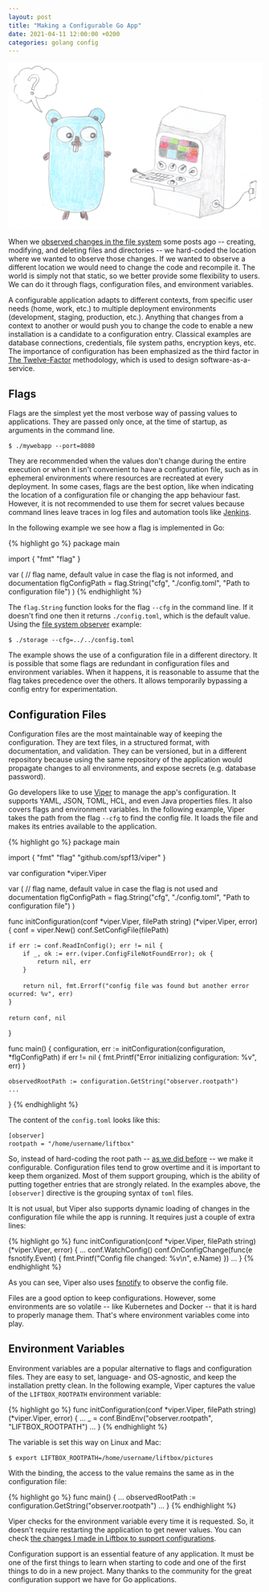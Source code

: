 ```yaml
---
layout: post
title: "Making a Configurable Go App"
date: 2021-04-11 12:00:00 +0200
categories: golang config
---
```


![Gopher configuring a machine](/images/posts/2021-04-11-configurable-go-app.png)

When we [observed changes in the file system](/2021/03/observer-design-pattern-golang.html) some posts ago -- creating, modifying, and deleting files and directories -- we hard-coded the location where we wanted to observe those changes. If we wanted to observe a different location we would need to change the code and recompile it. The world is simply not that static, so we better provide some flexibility to users. We can do it through flags, configuration files, and environment variables.

<!-- more -->

A configurable application adapts to different contexts, from specific user needs (home, work, etc.) to multiple deployment environments (development, staging, production, etc.). Anything that changes from a context to another or would push you to change the code to enable a new installation is a candidate to a configuration entry. Classical examples are database connections, credentials, file system paths, encryption keys, etc. The importance of configuration has been emphasized as the third factor in [The Twelve-Factor](https://12factor.net/config) methodology, which is used to design software-as-a-service.

## Flags

Flags are the simplest yet the most verbose way of passing values to applications. They are passed only once, at the time of startup, as arguments in the command line.

    $ ./mywebapp --port=8080

They are recommended when the values don't change during the entire execution or when it isn't convenient to have a configuration file, such as in ephemeral environments where resources are recreated at every deployment. In some cases, flags are the best option, like when indicating the location of a configuration file or changing the app behaviour fast. However, it is not recommended to use them for secret values because command lines leave traces in log files and automation tools like [Jenkins](https://www.jenkins.io).

In the following example we see how a flag is implemented in Go:

{% highlight go %}
package main

import {
    "fmt"
    "flag"
}

var (
    // flag name, default value in case the flag is not informed, and documentation
    flgConfigPath = flag.String("cfg", "./config.toml", "Path to configuration file")
)
{% endhighlight %}

The `flag.String` function looks for the flag `--cfg` in the command line. If it doesn't find one then it returns `./config.toml`, which is the default value. Using the [file system observer](/2021/03/observer-design-pattern-golang.html) example: 

    $ ./storage --cfg=../../config.toml

The example shows the use of a configuration file in a different directory. It is possible that some flags are redundant in configuration files and environment variables. When it happens, it is reasonable to assume that the flag takes precedence over the others. It allows temporarily bypassing a config entry for experimentation.

## Configuration Files

Configuration files are the most maintainable way of keeping the configuration. They are text files, in a structured format, with documentation, and validation. They can be versioned, but in a different repository because using the same repository of the application would propagate changes to all environments, and expose secrets (e.g. database password).

Go developers like to use [Viper](https://github.com/spf13/viper) to manage the app's configuration. It supports YAML, JSON, TOML, HCL, and even Java properties files. It also covers flags and environment variables. In the following example, Viper takes the path from the flag `--cfg` to find the config file. It loads the file and makes its entries available to the application.

{% highlight go %}
package main

import {
    "fmt"
    "flag"
    "github.com/spf13/viper"
}

var configuration *viper.Viper

var (
    // flag name, default value in case the flag is not used and documentation
    flgConfigPath = flag.String("cfg", "./config.toml", "Path to configuration file")
)

func initConfiguration(conf *viper.Viper, filePath string) (*viper.Viper, error) {
    conf = viper.New()
    conf.SetConfigFile(filePath)

    if err := conf.ReadInConfig(); err != nil {
        if _, ok := err.(viper.ConfigFileNotFoundError); ok {
            return nil, err
        }

        return nil, fmt.Errorf("config file was found but another error ocurred: %v", err)
    }

    return conf, nil
}

func main() {
    configuration, err := initConfiguration(configuration, *flgConfigPath)
    if err != nil {
        fmt.Printf("Error initializing configuration: %v", err)
    }
    
    observedRootPath := configuration.GetString("observer.rootpath")
    ...
}
{% endhighlight %}

The content of the `config.toml` looks like this:

    [observer]
    rootpath = "/home/username/liftbox"

So, instead of hard-coding the root path  -- [as we did before](https://github.com/htmfilho/blog-examples/tree/18ab6b7de55a9e11e6068d6e9ef64f878e71efe8/azure/storage) -- we make it configurable. Configuration files tend to grow overtime and it is important to keep them organized. Most of them support grouping, which is the ability of putting together entries that are strongly related. In the examples above, the `[observer]` directive is the grouping syntax of `toml` files.

It is not usual, but Viper also supports dynamic loading of changes in the configuration file while the app is running. It requires just a couple of extra lines:

{% highlight go %}
func initConfiguration(conf *viper.Viper, filePath string) (*viper.Viper, error) {
    ...
    conf.WatchConfig()
    conf.OnConfigChange(func(e fsnotify.Event) {
        fmt.Printf("Config file changed: %v\n", e.Name)
    })
    ...
}
{% endhighlight %}

As you can see, Viper also uses [fsnotify](https://github.com/fsnotify/fsnotify) to observe the config file. 

Files are a good option to keep configurations. However, some environments are so volatile -- like Kubernetes and Docker -- that it is hard to properly manage them. That's where environment variables come into play.

## Environment Variables

Environment variables are a popular alternative to flags and configuration files. They are easy to set, language- and OS-agnostic, and keep the installation pretty clean. In the following example, Viper captures the value of the `LIFTBOX_ROOTPATH` environment variable:

{% highlight go %}
func initConfiguration(conf *viper.Viper, filePath string) (*viper.Viper, error) {
    ...
    _ = conf.BindEnv("observer.rootpath", "LIFTBOX_ROOTPATH")
    ...
}
{% endhighlight %}

The variable is set this way on Linux and Mac:

    $ export LIFTBOX_ROOTPATH=/home/username/liftbox/pictures

With the binding, the access to the value remains the same as in the configuration file:

{% highlight go %}
func main() {
    ...
    observedRootPath := configuration.GetString("observer.rootpath")
    ...
}
{% endhighlight %}

Viper checks for the environment variable every time it is requested. So, it doesn't require restarting the application to get newer values. You can check [the changes I made in Liftbox to support configurations](https://github.com/htmfilho/blog-examples/commit/2273c89f3ffad3924ccad4b3dc022f29de33db15).

Configuration support is an essential feature of any application. It must be one of the first things to learn when starting to code and one of the first things to do in a new project. Many thanks to the community for the great configuration support we have for Go applications.